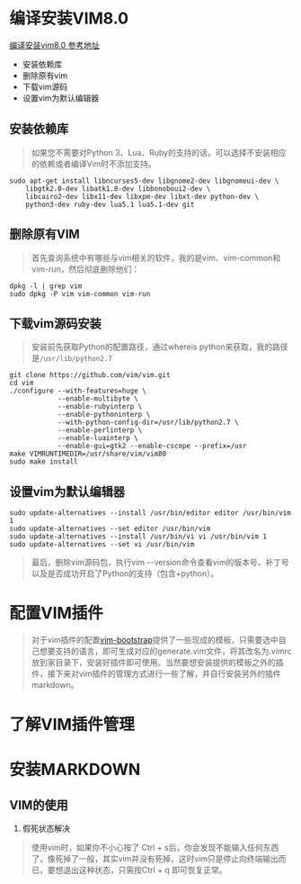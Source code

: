 # 编译安装VIM8.0
[编译安装vim8.0 参考地址](http://blog.csdn.net/a464057216/article/details/52821171)
 * 安装依赖库
 * 删除原有vim
 * 下载vim源码
 * 设置vim为默认编辑器
## 安装依赖库
 >如果您不需要对Python 3、Lua、Ruby的支持的话，可以选择不安装相应的依赖或者编译Vim时不添加支持。
 ```
 sudo apt-get install libncurses5-dev libgnome2-dev libgnomeui-dev \
     libgtk2.0-dev libatk1.0-dev libbonoboui2-dev \
     libcairo2-dev libx11-dev libxpm-dev libxt-dev python-dev \
     python3-dev ruby-dev lua5.1 lua5.1-dev git
 ```
## 删除原有VIM
>首先查询系统中有哪些与vim相关的软件，我的是vim、vim-common和vim-run，然后彻底删除他们：
```
dpkg -l | grep vim
sudo dpkg -P vim vim-common vim-run
```
## 下载vim源码安装
>安装前先获取Python的配置路径，通过whereis python来获取，我的路径是`/usr/lib/python2.7`
```
git clone https://github.com/vim/vim.git
cd vim
./configure --with-features=huge \
            --enable-multibyte \
            --enable-rubyinterp \
            --enable-pythoninterp \
            --with-python-config-dir=/usr/lib/python2.7 \
            --enable-perlinterp \
            --enable-luainterp \
            --enable-gui=gtk2 --enable-cscope --prefix=/usr
make VIMRUNTIMEDIR=/usr/share/vim/vim80
sudo make install
```
## 设置vim为默认编辑器
```
sudo update-alternatives --install /usr/bin/editor editor /usr/bin/vim 1
sudo update-alternatives --set editor /usr/bin/vim
sudo update-alternatives --install /usr/bin/vi vi /usr/bin/vim 1
sudo update-alternatives --set vi /usr/bin/vim
```
>最后，删除vim源码包，执行vim --version命令查看vim的版本号、补丁号以及是否成功开启了Python的支持（包含+python）。
# 配置VIM插件
>对于vim插件的配置[vim-bootstrap](http://vim-bootstrap.com/)提供了一些现成的模板，只需要选中自己想要支持的语言，即可生成对应的generate.vim文件，将其改名为.vimrc放到家目录下，安装好插件即可使用。当然要想安装提供的模板之外的插件，接下来对vim插件的管理方式进行一些了解，并自行安装另外的插件markdown。
# 了解VIM插件管理

# 安装MARKDOWN

## VIM的使用
1. 假死状态解决
> 使用vim时，如果你不小心按了 Ctrl + s后，你会发现不能输入任何东西了，像死掉了一般，其实vim并没有死掉，这时vim只是停止向终端输出而已，要想退出这种状态，只需按Ctrl + q 即可恢复正常。
